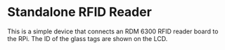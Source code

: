 # Standalone RFID Reader

This is a simple device that connects an RDM 6300 RFID reader board to the RPi. The ID of the glass tags are shown on the LCD.

